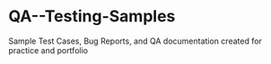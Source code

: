 # QA--Testing-Samples
Sample Test Cases, Bug Reports, and QA documentation created for practice and portfolio
